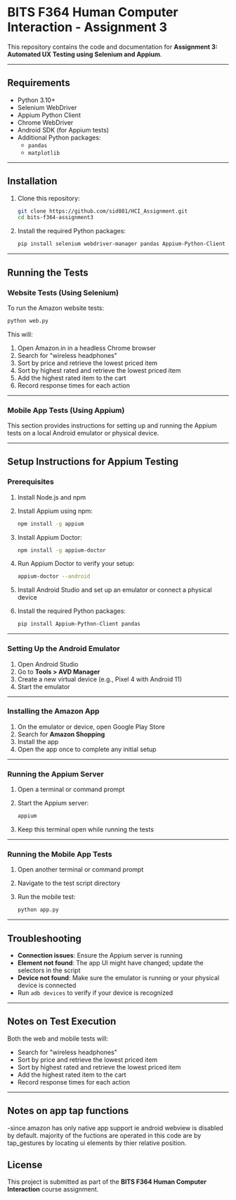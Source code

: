 # BITS F364 Human Computer Interaction - Assignment 3

This repository contains the code and documentation for **Assignment 3: Automated UX Testing using Selenium and Appium**.

---

## Requirements

- Python 3.10+
- Selenium WebDriver
- Appium Python Client
- Chrome WebDriver
- Android SDK (for Appium tests)
- Additional Python packages:
  - `pandas`
  - `matplotlib`

---

## Installation

1. Clone this repository:

   ```bash
   git clone https://github.com/sid881/HCI_Assignment.git
   cd bits-f364-assignment3
   ```

2. Install the required Python packages:

   ```bash
   pip install selenium webdriver-manager pandas Appium-Python-Client matplotlib
   ```

---

## Running the Tests

### Website Tests (Using Selenium)

To run the Amazon website tests:

```bash
python web.py
```

This will:
1. Open Amazon.in in a headless Chrome browser
2. Search for "wireless headphones"
3. Sort by price and retrieve the lowest priced item
4. Sort by highest rated and retrieve the lowest priced item
5. Add the highest rated item to the cart
6. Record response times for each action

---

### Mobile App Tests (Using Appium)

This section provides instructions for setting up and running the Appium tests on a local Android emulator or physical device.

---

## Setup Instructions for Appium Testing

### Prerequisites

1. Install Node.js and npm  
2. Install Appium using npm:

   ```bash
   npm install -g appium
   ```

3. Install Appium Doctor:

   ```bash
   npm install -g appium-doctor
   ```

4. Run Appium Doctor to verify your setup:

   ```bash
   appium-doctor --android
   ```

5. Install Android Studio and set up an emulator or connect a physical device  
6. Install the required Python packages:

   ```bash
   pip install Appium-Python-Client pandas
   ```

---

### Setting Up the Android Emulator

1. Open Android Studio  
2. Go to **Tools > AVD Manager**  
3. Create a new virtual device (e.g., Pixel 4 with Android 11)  
4. Start the emulator  

---

### Installing the Amazon App

1. On the emulator or device, open Google Play Store  
2. Search for **Amazon Shopping**  
3. Install the app  
4. Open the app once to complete any initial setup  

---

### Running the Appium Server

1. Open a terminal or command prompt  
2. Start the Appium server:

   ```bash
   appium
   ```

3. Keep this terminal open while running the tests  

---

### Running the Mobile App Tests

1. Open another terminal or command prompt  
2. Navigate to the test script directory  
3. Run the mobile test:

   ```bash
   python app.py
   ```

---

## Troubleshooting

- **Connection issues**: Ensure the Appium server is running  
- **Element not found**: The app UI might have changed; update the selectors in the script  
- **Device not found**: Make sure the emulator is running or your physical device is connected  
- Run `adb devices` to verify if your device is recognized  

---

## Notes on Test Execution

Both the web and mobile tests will:

- Search for "wireless headphones"
- Sort by price and retrieve the lowest priced item
- Sort by highest rated and retrieve the lowest priced item
- Add the highest rated item to the cart
- Record response times for each action

---
## Notes on app tap functions
  -since amazon has only native app support ie android webview is disabled by default. majority of the fuctions are operated in this code are by tap_gestures by locating ui elements by thier relative position. 
  

## License

This project is submitted as part of the **BITS F364 Human Computer Interaction** course assignment.
